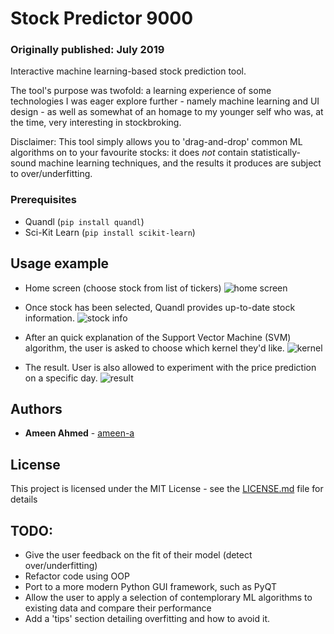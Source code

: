 # Stock Predictor 9000
### Originally published: July 2019
Interactive machine learning-based stock prediction tool.

The tool's purpose was twofold: a learning experience of some technologies I was eager explore further - namely machine learning and UI design - as well as somewhat of an homage to my younger self who was, at the time, very interesting in stockbroking. 

Disclaimer: This tool simply allows you to 'drag-and-drop' common ML algorithms on to your favourite stocks: it does *not* contain statistically-sound machine learning techniques, and the results it produces are subject to over/underfitting.


### Prerequisites

- Quandl (`pip install quandl`)
- Sci-Kit Learn (`pip install scikit-learn`)


## Usage example
- Home screen (choose stock from list of tickers)
![home screen](images/USAGE1.png)

- Once stock has been selected, Quandl provides up-to-date stock information.
![stock info](images/USAGE2.png)

- After an quick explanation of the Support Vector Machine (SVM) algorithm, the user is asked to choose which kernel they'd like. 
![kernel](images/USAGE3.png)

- The result. User is also allowed to experiment with the price prediction on a specific day. 
![result](images/USAGE4.png)




## Authors

* **Ameen Ahmed** - [ameen-a](https://github.com/ameen-a)


## License

This project is licensed under the MIT License - see the [LICENSE.md](LICENSE.md) file for details

## TODO:
- Give the user feedback on the fit of their model (detect over/underfitting)
- Refactor code using OOP
- Port to a more modern Python GUI framework, such as PyQT
- Allow the user to apply a selection of contemplorary ML algorithms to existing data and compare their performance
- Add a 'tips' section detailing overfitting and how to avoid it.

